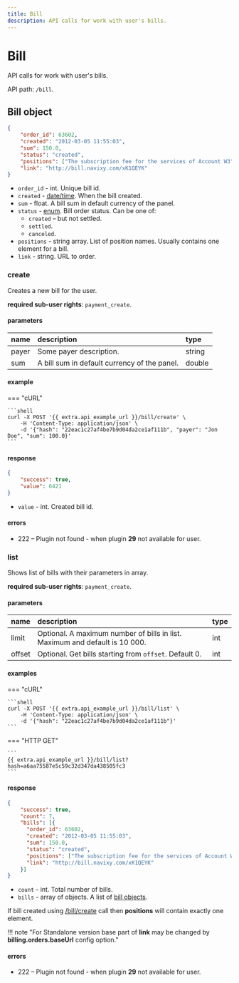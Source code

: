 ```yaml
---
title: Bill
description: API calls for work with user's bills.
---
```


# Bill

API calls for work with user's bills.

API path: `/bill`.

## Bill object

```json
{
    "order_id": 63602,
    "created": "2012-03-05 11:55:03",
    "sum": 150.0,
    "status": "created",
    "positions": ["The subscription fee for the services of Account W3"],
    "link": "http://bill.navixy.com/xK1QEYK"
}
```

* `order_id` - int. Unique bill id.
* `created` - [date/time](../../getting-started.md#data-types). When the bill created.
* `sum` - float. A bill sum in default currency of the panel.
* `status` - [enum](../../getting-started.md#data-types). Bill order status. Can be one of:
    * `created` – but not settled.
    * `settled`.
    * `canceled`.
* `positions` - string array. List of position names. Usually contains one element for a bill.
* `link` - string. URL to order.

### create

Creates a new bill for the user. 

**required sub-user rights**: `payment_create`.

#### parameters

| name | description | type|
| :------ | :------ | :-----|
| payer | Some payer description. | string |
| sum | A bill sum in default currency of the panel. | double |

#### example

=== "cURL"

    ```shell
    curl -X POST '{{ extra.api_example_url }}/bill/create' \
        -H 'Content-Type: application/json' \ 
        -d '{"hash": "22eac1c27af4be7b9d04da2ce1af111b", "payer": "Jon Doe", "sum": 100.0}'
    ```

#### response

```json
{
    "success": true,
    "value": 6421
}
```

* `value` - int. Created bill id.

#### errors

* 222 – Plugin not found - when plugin **29** not available for user.

### list

Shows list of bills with their parameters in array. 

**required sub-user rights**: `payment_create`.

#### parameters

| name | description | type|
| :------ | :------ | :----- |
| limit | Optional. A maximum number of bills in list. Maximum and default is 10 000. | int |
| offset | Optional. Get bills starting from `offset`. Default 0. | int |

#### examples

=== "cURL"

    ```shell
    curl -X POST '{{ extra.api_example_url }}/bill/list' \
        -H 'Content-Type: application/json' \ 
        -d '{"hash": "22eac1c27af4be7b9d04da2ce1af111b"}'
    ```

=== "HTTP GET"

    ```
    {{ extra.api_example_url }}/bill/list?hash=a6aa75587e5c59c32d347da438505fc3
    ```

#### response

```json
{
    "success": true,
    "count": 7,
    "bills": [{
      "order_id": 63602,
      "created": "2012-03-05 11:55:03",
      "sum": 150.0,
      "status": "created",
      "positions": ["The subscription fee for the services of Account W3"],
      "link": "http://bill.navixy.com/xK1QEYK"
    }]
}
```

* `count` - int. Total number of bills.
* `bills` - array of objects. A list of [bill objects](#bill-object).

If bill created using [/bill/create](#create) call then **positions** will contain exactly one element.

!!! note "For Standalone version base part of **link** may be changed by **billing.orders.baseUrl** config option."

#### errors

* 222 – Plugin not found - when plugin **29** not available for user.
